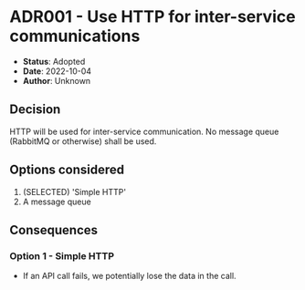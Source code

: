 # ADR001 - Use HTTP for inter-service communications

- **Status**: Adopted
- **Date**: 2022-10-04
- **Author**: Unknown

## Decision

HTTP will be used for inter-service communication. No message queue (RabbitMQ or
otherwise) shall be used.

## Options considered

1. (SELECTED) 'Simple HTTP'
2. A message queue

## Consequences

### Option 1 - Simple HTTP

- If an API call fails, we potentially lose the data in the call.